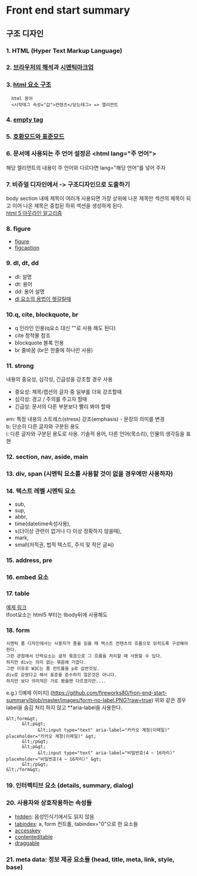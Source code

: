 # Front end start summary

## 구조 디자인 

### 1. HTML (Hyper Text Markup Language)
    
### 2. [브라우저의 해석](http://d2.naver.com/helloworld/59361)과 [시멘틱마크업](http://webclub.tistory.com/275)  

### 3. [html 요소 구조](https://developer.mozilla.org/ko/docs/Learn/HTML/Introduction_to_HTML/Getting_started#HTML_%EC%9A%94%EC%86%8C(Element)%EC%9D%98_%EA%B5%AC%EC%A1%B0)
    
      html 용어
      <시작태그 속성="값">컨텐츠</닫는태그> => 엘리먼트
    

### 4. [empty tag](https://developer.mozilla.org/en-US/docs/Glossary/Empty_element)

### 5. [호환모드와 표준모드](https://developer.mozilla.org/ko/docs/Web/HTML/Quirks_Mode_and_Standards_Mode)

### 6. 문서에 사용되는 주 언어 설정은 &lt;html lang="주 언어"&gt;  
  해당 엘리먼트의 내용이 주 언어와 다르다면 lang="해당 언어"를 넣어 주자  

### 7. 비쥬얼 디자인에서 -> 구조디자인으로 도출하기  
  body section 내에 제목이 여러개 사용되면 가장 상위에 나온 제목만 섹션의 제목이 되고 이어 나온 제목은 중첩된 하위 섹션을 생성하게 된다.  
  [html 5 아웃라인 알고리즘](https://developer.mozilla.org/ko/docs/Web/HTML/HTML5_%EB%AC%B8%EC%84%9C%EC%9D%98_%EC%84%B9%EC%85%98%EA%B3%BC_%EC%9C%A4%EA%B3%BD)

### 8. figure 
   - [figure](https://developer.mozilla.org/ko/docs/Web/HTML/Element/figure)
   - [figcaption](https://developer.mozilla.org/ko/docs/Web/HTML/Element/figcaption)

### 9. dl, dt, dd
  - dl: 설명  
  - dt: 용어  
  - dd: 용어 설명  
  - [dl 요소의 용법이 헷갈릴때](http://hashcode.co.kr/questions/5358/dldescription-list%EC%9A%94%EC%86%8C%EC%9D%98-%EC%9A%A9%EB%B2%95%EC%9D%B4-%ED%97%B7%EA%B0%88%EB%A6%BD%EB%8B%88%EB%8B%A4)

### 10.q, cite, blockquote, br
  - q 인라인 인용(q요소 대신 ""로 사용 해도 된다)  
  - cite 창착물 참조  
  - blockquote 블록 인용  
  - br 줄바꿈 (br은 한줄에 하나만 사용)  

### 11. strong
  내용의 중요성, 심각성, 긴급성을 강조할 경우 사용
   - 중요성: 제목/캡션의 글자 중 일부를 더욱 강조할때  
   - 심각성: 경고 / 주의를 주고자 할때  
   - 긴급성: 문서의 다른 부분보다 빨리 봐야 할때
   
  em: 특정 내용의 스트레스(stress) 강조(emphasis) - 문장의 의미를 변경  
  b: 단순히 다른 글자와 구분된 용도  
  i: 다른 글자와 구분된 용도로 사용. 기솔적 용어, 다른 언어(목소리), 인물의 생각등을 표현

### 12. section, nav, aside, main

### 13. div, span (시멘틱 요소를 사용할 것이 없을 경우에만 사용하자)

### 14. 텍스트 레벨 시멘틱 요소
  - sub,
  - sup,  
  - abbr,  
  - time(datetime속성사용),  
  - s(더이상 관련이 없거나 다 이상 정확하지 않을때),  
  - mark,  
  - small(저적권, 법적 텍스트, 주석 및 작은 글씨)
    
### 15. address, pre

### 16. embed 요소

### 17. table
  [예제 링크](https://github.com/fireworks80/fron-end-start-summary/blob/master/structure-exam/tabular.html)  
  tfoot요소는 html5 부터는 tbody뒤에 사용해도

### 18. form
    시멘틱 폼 디자인에서는 사용자가 폼을 읽을 때 텍스트 컨텐츠의 흐름으로 읽히도록 구성해야 한다.  
    그런 관점에서 단락요소는 글의 묶음으로 그 흐름을 처리할 때 사용할 수 있다.  
    하지만 div는 의미 없는 묶음에 가깝다.  
    그런 이유로 W3C는 폼 컨트롤을 p로 감싼것임.  
    div로 감쌌다고 해서 표준을 준수하지 않은것은 아니다.  
    하지만 보다 의미적은 가로 봤을땐 다르겠지만....  
    
e.g.) ![예제 이미지] (https://github.com/fireworks80/fron-end-start-summary/blob/master/images/form-no-label.PNG?raw=true)
위와 같은 경우 label을 숨김 처리 하지 않고 **aria-label을 사용한다. 
    
    &lt;form&gt;
          &lt;p&gt;
                &lt;input type="text" aria-label="카카오 계정(이메일)" placeholder="카카오 계졍(이메일)" &gt;
          &lt;/p&gt;         
          &lt;p&gt;
                &lt;input type="text" aria-label="비밀번호(4 ~ 16자리)" placeholder="비밀번호(4 ~ 16자리)" &gt;
          &lt;/p&gt;
    &lt;/form&gt;      

### 19. 인터렉티브 요소 (details, summary, dialog)

### 20. 사용자와 상호작용하는 속성들
  - [hidden](https://developer.mozilla.org/ko/docs/Web/HTML/Global_attributes/hidden): 음성인식기에서도 읽지 않음
  - [tabindex](https://developer.mozilla.org/ko/docs/Web/HTML/Global_attributes/tabindex): a, form 컨트롤, tabindex="0"으로 한 요소들
  - [accesskey](https://developer.mozilla.org/ko/docs/Web/HTML/Global_attributes/accesskey)
  - [contenteditable](https://developer.mozilla.org/ko/docs/Web/HTML/Global_attributes/contenteditable)
  - [draggable](https://developer.mozilla.org/ko/docs/Web/HTML/Global_attributes/draggable)

### 21. meta data: 정보 제공 요소들 (head, title, meta, link, style, base)

